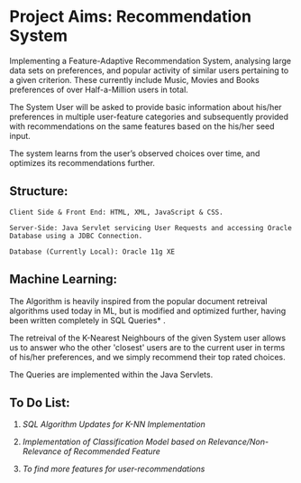 # Project Aims: Recommendation System

Implementing a Feature-Adaptive Recommendation System, analysing large data sets on preferences, and popular activity of similar users 	pertaining to a given criterion. These currently include Music, Movies and Books preferences of over Half-a-Million users in total.

The System User will be asked to provide basic information about his/her preferences in multiple user-feature categories and subsequently provided with recommendations on the same features based on the his/her seed input.

The system learns from the user’s observed choices over time, and optimizes its recommendations further.

## Structure:
    Client Side & Front End: HTML, XML, JavaScript & CSS.
    
    Server-Side: Java Servlet servicing User Requests and accessing Oracle Database using a JDBC Connection. 
    
    Database (Currently Local): Oracle 11g XE
  
## Machine Learning:

The Algorithm is heavily inspired from the popular document retreival algorithms used today in ML, but is modified and optimized further, having been written completely in SQL Queries* .

The retreival of the K-Nearest Neighbours of the given System user allows us to answer who the other 'closest' users are to the current user in terms of his/her preferences, and we simply recommend their top rated choices.

The Queries are implemented within the Java Servlets.


##  To Do List:
  1. *SQL Algorithm Updates for K-NN Implementation*
  
  2. *Implementation of Classification Model based on Relevance/Non-Relevance of Recommended Feature*
  
  3. *To find more features for user-recommendations*
